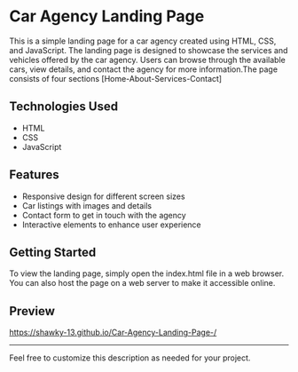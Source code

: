 # Car Agency Landing Page

This is a simple landing page for a car agency created using HTML, CSS, and JavaScript. The landing page is designed to showcase the services and vehicles offered by the car agency. Users can browse through the available cars, view details, and contact the agency for more information.The page consists of four sections [Home-About-Services-Contact]

## Technologies Used
- HTML
- CSS
- JavaScript

## Features
- Responsive design for different screen sizes
- Car listings with images and details
- Contact form to get in touch with the agency
- Interactive elements to enhance user experience

## Getting Started
To view the landing page, simply open the index.html file in a web browser. You can also host the page on a web server to make it accessible online.

## Preview
https://shawky-13.github.io/Car-Agency-Landing-Page-/


---

Feel free to customize this description as needed for your project.
